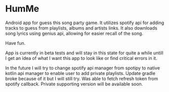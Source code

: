 # HumMe
Android app for guess this song party game. It utilizes spotify api for adding tracks to guess from playlists, albums and artists links. It also downloads song lyrics using genius api, allowing for easier recall of the song.

Have fun.

App is currently in beta tests and will stay in this state for quite a while untill I get an idea of what I want this app to look like or find critical errors in it.

In the future I will try to change spotify api manager from spotipy to native kotlin api manager to enable user to add private playlists. Update gradle broke because of it but I will still try. Was able to fetch refresh token from spotify callback. Private supporting version will be available soon.
